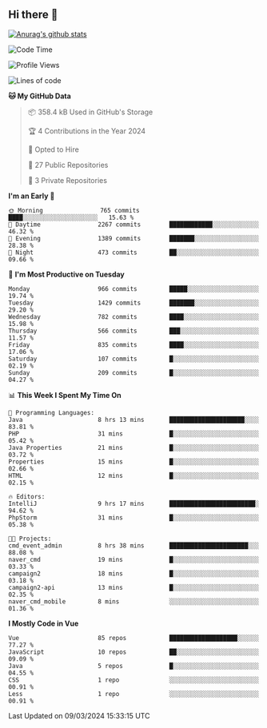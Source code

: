 ## Hi there 👋

[![Anurag's github stats](https://github-readme-stats.vercel.app/api?username=Songwonseok)](https://github.com/anuraghazra/github-readme-stats)



<!--START_SECTION:waka-->
![Code Time](http://img.shields.io/badge/Code%20Time-2%2C707%20hrs%209%20mins-blue)

![Profile Views](http://img.shields.io/badge/Profile%20Views-0-blue)

![Lines of code](https://img.shields.io/badge/From%20Hello%20World%20I%27ve%20Written-34.8%20million%20lines%20of%20code-blue)

**🐱 My GitHub Data** 

> 📦 358.4 kB Used in GitHub's Storage 
 > 
> 🏆 4 Contributions in the Year 2024
 > 
> 💼 Opted to Hire
 > 
> 📜 27 Public Repositories 
 > 
> 🔑 3 Private Repositories 
 > 
**I'm an Early 🐤** 

```text
🌞 Morning                765 commits         ████░░░░░░░░░░░░░░░░░░░░░   15.63 % 
🌆 Daytime                2267 commits        ████████████░░░░░░░░░░░░░   46.32 % 
🌃 Evening                1389 commits        ███████░░░░░░░░░░░░░░░░░░   28.38 % 
🌙 Night                  473 commits         ██░░░░░░░░░░░░░░░░░░░░░░░   09.66 % 
```
📅 **I'm Most Productive on Tuesday** 

```text
Monday                   966 commits         █████░░░░░░░░░░░░░░░░░░░░   19.74 % 
Tuesday                  1429 commits        ███████░░░░░░░░░░░░░░░░░░   29.20 % 
Wednesday                782 commits         ████░░░░░░░░░░░░░░░░░░░░░   15.98 % 
Thursday                 566 commits         ███░░░░░░░░░░░░░░░░░░░░░░   11.57 % 
Friday                   835 commits         ████░░░░░░░░░░░░░░░░░░░░░   17.06 % 
Saturday                 107 commits         █░░░░░░░░░░░░░░░░░░░░░░░░   02.19 % 
Sunday                   209 commits         █░░░░░░░░░░░░░░░░░░░░░░░░   04.27 % 
```


📊 **This Week I Spent My Time On** 

```text
💬 Programming Languages: 
Java                     8 hrs 13 mins       █████████████████████░░░░   83.81 % 
PHP                      31 mins             █░░░░░░░░░░░░░░░░░░░░░░░░   05.42 % 
Java Properties          21 mins             █░░░░░░░░░░░░░░░░░░░░░░░░   03.72 % 
Properties               15 mins             █░░░░░░░░░░░░░░░░░░░░░░░░   02.66 % 
HTML                     12 mins             █░░░░░░░░░░░░░░░░░░░░░░░░   02.15 % 

🔥 Editors: 
IntelliJ                 9 hrs 17 mins       ████████████████████████░   94.62 % 
PhpStorm                 31 mins             █░░░░░░░░░░░░░░░░░░░░░░░░   05.38 % 

🐱‍💻 Projects: 
cmd_event_admin          8 hrs 38 mins       ██████████████████████░░░   88.08 % 
naver_cmd                19 mins             █░░░░░░░░░░░░░░░░░░░░░░░░   03.33 % 
campaign2                18 mins             █░░░░░░░░░░░░░░░░░░░░░░░░   03.18 % 
campaign2-api            13 mins             █░░░░░░░░░░░░░░░░░░░░░░░░   02.35 % 
naver_cmd_mobile         8 mins              ░░░░░░░░░░░░░░░░░░░░░░░░░   01.36 % 
```

**I Mostly Code in Vue** 

```text
Vue                      85 repos            ███████████████████░░░░░░   77.27 % 
JavaScript               10 repos            ██░░░░░░░░░░░░░░░░░░░░░░░   09.09 % 
Java                     5 repos             █░░░░░░░░░░░░░░░░░░░░░░░░   04.55 % 
CSS                      1 repo              ░░░░░░░░░░░░░░░░░░░░░░░░░   00.91 % 
Less                     1 repo              ░░░░░░░░░░░░░░░░░░░░░░░░░   00.91 % 
```




 Last Updated on 09/03/2024 15:33:15 UTC
<!--END_SECTION:waka-->
